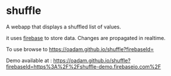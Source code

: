 # shuffle
A webapp that displays a shuffled list of values.

it uses [firebase](http://firebase.com) to store data. Changes are propagated in realtime.

To use browse to https://oadam.github.io/shuffle?firebaseId=<yourfirebaseid>

Demo available at : https://oadam.github.io/shuffle?firebaseId=https%3A%2F%2Fshuffle-demo.firebaseio.com%2F
